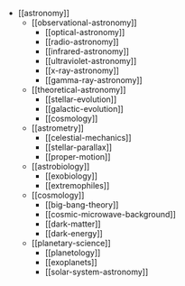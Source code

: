 - [[astronomy]]
  - [[observational-astronomy]]
    - [[optical-astronomy]]
    - [[radio-astronomy]]
    - [[infrared-astronomy]]
    - [[ultraviolet-astronomy]]
    - [[x-ray-astronomy]]
    - [[gamma-ray-astronomy]]
  - [[theoretical-astronomy]]
    - [[stellar-evolution]]
    - [[galactic-evolution]]
    - [[cosmology]]
  - [[astrometry]]
    - [[celestial-mechanics]]
    - [[stellar-parallax]]
    - [[proper-motion]]
  - [[astrobiology]]
    - [[exobiology]]
    - [[extremophiles]]
  - [[cosmology]]
    - [[big-bang-theory]]
    - [[cosmic-microwave-background]]
    - [[dark-matter]]
    - [[dark-energy]]
  - [[planetary-science]]
    - [[planetology]]
    - [[exoplanets]]
    - [[solar-system-astronomy]]
